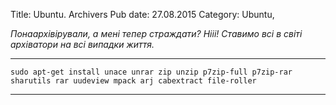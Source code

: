 Title: Ubuntu. Archivers
Pub date: 27.08.2015
Category: Ubuntu, 

_Понаархівірували, а мені тепер страждати? Нііі!
Ставимо всі в світі архіватори на всі випадки життя._

-----

`sudo apt-get install unace unrar zip unzip p7zip-full p7zip-rar sharutils rar uudeview mpack arj cabextract file-roller`

-----

